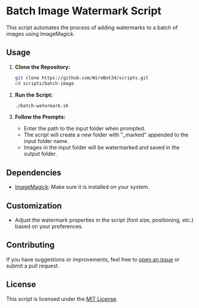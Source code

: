 # Batch Image Watermark Script

This script automates the process of adding watermarks to a batch of images using ImageMagick.

## Usage

1. **Clone the Repository:**
   ```bash
   git clone https://github.com/WireBot34/scripts.git
   cd scripts/batch-image
   ```

2. **Run the Script:**
   ```bash
   ./batch-watermark.sh
   ```

3. **Follow the Prompts:**
   - Enter the path to the input folder when prompted.
   - The script will create a new folder with "_marked" appended to the input folder name.
   - Images in the input folder will be watermarked and saved in the output folder.

## Dependencies

- [ImageMagick](https://imagemagick.org/): Make sure it is installed on your system.

## Customization

- Adjust the watermark properties in the script (font size, positioning, etc.) based on your preferences.

## Contributing

If you have suggestions or improvements, feel free to [open an issue](https://github.com/WireBot34/scripts/issues) or submit a pull request.

## License

This script is licensed under the [MIT License](LICENSE).
